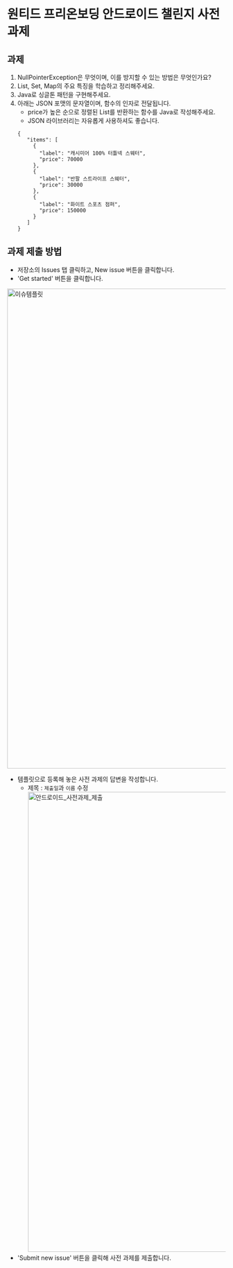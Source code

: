 # 원티드 프리온보딩 안드로이드 챌린지 사전과제
## 과제
1. NullPointerException은 무엇이며, 이를 방지할 수 있는 방법은 무엇인가요?
2. List, Set, Map의 주요 특징을 학습하고 정리해주세요. 
3. Java로 싱글톤 패턴을 구현해주세요. 
4. 아래는 JSON 포맷의 문자열이며, 함수의 인자로 전달됩니다.
   - price가 높은 순으로 정렬된 List를 반환하는 함수를 Java로 작성해주세요.
   - JSON 라이브러리는 자유롭게 사용하셔도 좋습니다.
    ```
   {
       "items": [
         {
           "label": "캐시미어 100% 터틀넥 스웨터",
           "price": 70000
         },
         {
           "label": "반팔 스트라이프 스웨터",
           "price": 30000
         },
         {
           "label": "화이트 스포츠 점퍼",
           "price": 150000
         }
       ]
   }
   ```

## 과제 제출 방법
- 저장소의 Issues 탭 클릭하고, New issue 버튼을 클릭합니다.
- 'Get started' 버튼을 클릭합니다.
<img width="1107" alt="이슈템플릿" src="https://user-images.githubusercontent.com/20774764/200322519-7b1dc795-fa3f-4829-8cab-60d96331b193.png">

- 템플릿으로 등록해 놓은 사전 과제의 답변을 작성합니다.
  - 제목 : `제출일`과 `이름` 수정 </br>
    <img width="1061" alt="안드로이드_사전과제_제출" src="https://user-images.githubusercontent.com/20774764/200324000-a496ba92-55a0-4655-a8c0-4df7a828c253.png">
- 'Submit new issue' 버튼을 클릭해 사전 과제를 제출합니다.
